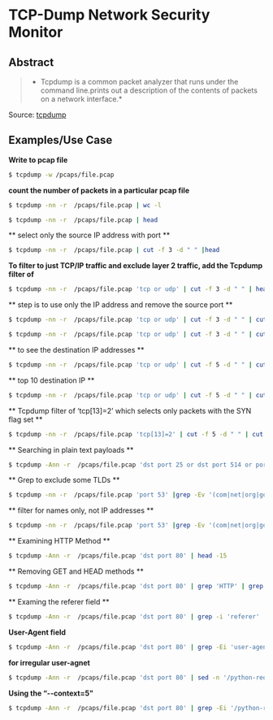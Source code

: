 **TCP-Dump Network Security Monitor**
========
**Abstract**
--------

> * Tcpdump is a common packet analyzer that runs under the command line.prints out a description of the contents of packets on a network interface.*

Source: <a href='https://www.tcpdump.org/' target='_blank'>tcpdump</a>


Examples/Use Case
-----------------

**Write to pcap file** 
```bash
$ tcpdump -w /pcaps/file.pcap
```
**count the number of packets in a particular pcap file** 
```bash
$ tcpdump -nn -r  /pcaps/file.pcap | wc -l 
```
```bash
$ tcpdump -nn -r  /pcaps/file.pcap | head
```
** select only the source IP address with port **
```bash
$ tcpdump -nn -r  /pcaps/file.pcap | cut -f 3 -d " " |head
```
**To filter to just TCP/IP traffic and exclude layer 2 traffic, add the Tcpdump filter of**
```bash
$ tcpdump -nn -r  /pcaps/file.pcap 'tcp or udp' | cut -f 3 -d " " | head
```
** step is to use only the IP address and remove the source port **
```bash
$ tcpdump -nn -r  /pcaps/file.pcap 'tcp or udp' | cut -f 3 -d " " | cut -f 1-4 -d "." | head
```
```bash
$ tcpdump -nn -r  /pcaps/file.pcap 'tcp or udp' | cut -f 3 -d " " | cut -f 1-4 -d "." | sort | uniq | head
```
** to see the destination IP addresses **
```bash
$ tcpdump -nn -r  /pcaps/file.pcap 'tcp or udp' | cut -f 5 -d " " | cut -f 1-4 -d "." | sort | uniq | head
```
** top 10 destination IP **
```bash
$ tcpdump -nn -r  /pcaps/file.pcap 'tcp or udp' | cut -f 5 -d " " | cut -f 1-4 -d "." | sort | uniq -c | sort -nr | head
```
** Tcpdump filter of ‘tcp[13]=2’ which selects only packets with the SYN flag set **
```bash
$ tcpdump -nn -r  /pcaps/file.pcap 'tcp[13]=2' | cut -f 5 -d " " | cut -f 5 -d "." |sort |uniq -c |sort -nr |head
```
** Searching in plain text payloads **
```bash
$ tcpdump -Ann -r  /pcaps/file.pcap 'dst port 25 or dst port 514 or port 110 or dst 21 or dst port 53 or dst port 80' | head -15
```
** Grep to exclude some TLDs **
```bash
$ tcpdump -nn -r  /pcaps/file.pcap 'port 53' |grep -Ev '(com|net|org|gov|mil|arpa)'
```
** filter for names only, not IP addresses **
```bash
$ tcpdump -nn -r  /pcaps/file.pcap 'port 53' |grep -Ev '(com|net|org|gov|mil|arpa)' | cut -f 9 -d " " | grep -E '[a-z]'
```
** Examining HTTP Method **
```bash
$ tcpdump -Ann -r  /pcaps/file.pcap 'dst port 80' | head -15
```
** Removing GET and HEAD methods **
```bash
$ tcpdump -Ann -r  /pcaps/file.pcap 'dst port 80' | grep 'HTTP' | grep -Ev '(GET|HEAD)' |head
```
**  Examing the referer field **
```bash
$ tcpdump -Ann -r  /pcaps/file.pcap 'dst port 80' | grep -i 'referer' |head
```
**User-Agent field**
```bash
$ tcpdump -Ann -r  /pcaps/file.pcap 'dst port 80' | grep -Ei 'user-agent' |sort |uniq -c | sort -nr |head -15
```
**for irregular user-agnet**
```bash
$ tcpdump -Ann -r  /pcaps/file.pcap 'dst port 80' | sed -n '/python-request/,$p' | head
```
**Using the “--context=5"**
```bash
$ tcpdump -Ann -r  /pcaps/file.pcap 'dst port 80' | grep -Ei '/python-request/' --context=5 | head 
```













